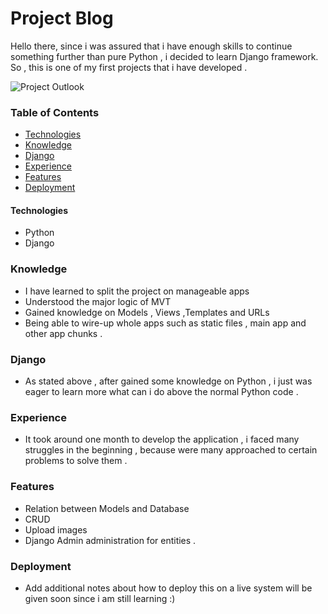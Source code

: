 # Project Blog

Hello there, since i was assured that i have enough skills to continue something further than pure Python , i decided to learn Django framework. So , this is one of my first projects that i have developed .

![Project Outlook](link)

### Table of Contents

- [Technologies](#Technologies)
- [Knowledge](#Knowledge)
- [Django](#Django)
- [Experience](#Experience)
- [Features](#Features)
- [Deployment](#Deployment)

#### Technologies

- Python
- Django 

### Knowledge
  - I have learned to split the project on manageable apps 
  - Understood the major logic of MVT 
  - Gained knowledge on Models , Views ,Templates and URLs
  - Being able to wire-up whole apps such as static files , main app and other app chunks .
 
### Django
  - As stated above , after gained some knowledge on Python , i just was eager to learn more what can i do above the normal Python code .


### Experience
  - It took around one month to develop the application , i faced many struggles in the beginning , because were many approached to certain problems to solve them .


### Features
  - Relation between Models and Database
  - CRUD 
  - Upload images
  - Django Admin  administration for entities .



### Deployment
  - Add additional notes about how to deploy this on a live system will be given soon since i am still learning :) 



